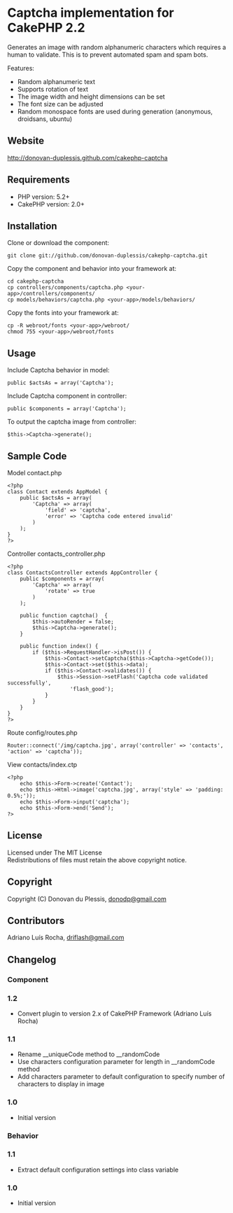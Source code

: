 # Captcha implementation for CakePHP 2.2

Generates an image with random alphanumeric characters which requires a human to validate.  This is to prevent automated spam and spam bots.

Features:

+ Random alphanumeric text
+ Supports rotation of text
+ The image width and height dimensions can be set
+ The font size can be adjusted
+ Random monospace fonts are used during generation (anonymous, droidsans, ubuntu)

## Website

http://donovan-duplessis.github.com/cakephp-captcha

## Requirements

+ PHP version: 5.2+
+ CakePHP version: 2.0+

## Installation

Clone or download the component:

    git clone git://github.com/donovan-duplessis/cakephp-captcha.git

Copy the component and behavior into your framework at:

    cd cakephp-captcha
    cp controllers/components/captcha.php <your-app>/controllers/components/
    cp models/behaviors/captcha.php <your-app>/models/behaviors/

Copy the fonts into your framework at:

    cp -R webroot/fonts <your-app>/webroot/
    chmod 755 <your-app>/webroot/fonts

## Usage

Include Captcha behavior in model:<br/>

    public $actsAs = array('Captcha');

Include Captcha component in controller:

    public $components = array('Captcha');

To output the captcha image from controller:

    $this->Captcha->generate();

## Sample Code

Model contact.php

    <?php
    class Contact extends AppModel {
        public $actsAs = array(
            'Captcha' => array(
                'field' => 'captcha',
                'error' => 'Captcha code entered invalid'
            )
        );
    }
    ?>

Controller contacts_controller.php

    <?php
    class ContactsController extends AppController {
        public $components = array(
            'Captcha' => array(
                'rotate' => true
            )
        );

        public function captcha()  {
            $this->autoRender = false;
            $this->Captcha->generate();
        }

        public function index() {
            if ($this->RequestHandler->isPost()) {
                $this->Contact->setCaptcha($this->Captcha->getCode());
                $this->Contact->set($this->data);
                if ($this->Contact->validates()) {
                    $this->Session->setFlash('Captcha code validated successfully',
                        'flash_good');
                }
            }
        }
    }
    ?>

Route config/routes.php

    Router::connect('/img/captcha.jpg', array('controller' => 'contacts', 'action' => 'captcha'));

View contacts/index.ctp

    <?php
        echo $this->Form->create('Contact');
        echo $this->Html->image('captcha.jpg', array('style' => 'padding: 0.5%;'));
        echo $this->Form->input('captcha');
        echo $this->Form->end('Send');
    ?>

## License

Licensed under The MIT License<br/>
Redistributions of files must retain the above copyright notice.

## Copyright

Copyright (C) Donovan du Plessis, donodp@gmail.com

## Contributors

Adriano Luís Rocha, <driflash@gmail.com>

## Changelog

### Component

### 1.2

* Convert plugin to version 2.x of CakePHP Framework (Adriano Luís Rocha)

### 1.1

* Rename __uniqueCode method to __randomCode
* Use characters configuration parameter for length in __randomCode method
* Add characters parameter to default configuration to specify number of characters to display in image

### 1.0

* Initial version

### Behavior

### 1.1

* Extract default configuration settings into class variable

### 1.0

* Initial version
